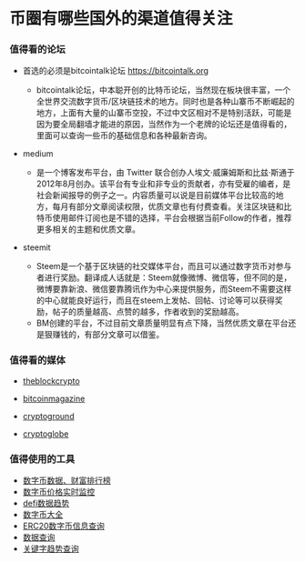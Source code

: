 # 币圈有哪些国外的渠道值得关注


### 值得看的论坛

+ 首选的必须是bitcointalk论坛 https://bitcointalk.org
    - bitcointalk论坛，中本聪开创的比特币论坛，当然现在板块很丰富，一个全世界交流数字货币/区块链技术的地方。同时也是各种山寨币不断崛起的地方，上面有大量的山寨币空投，不过中文区相对不是特别活跃，可能是因为要全局翻墙才能进的原因，当然作为一个老牌的论坛还是值得看的，里面可以查询一些币的基础信息和各种最新咨询。

+ medium

    - 是一个博客发布平台，由 Twitter 联合创办人埃文·威廉姆斯和比兹·斯通于2012年8月创办。该平台有专业和非专业的贡献者，亦有受雇的编者，是社会新闻报导的例子之一。内容质量可以说是目前媒体平台比较高的地方，每月有部分文章阅读权限，优质文章也有付费查看。关注区块链和比特币使用邮件订阅也是不错的选择，平台会根据当前Follow的作者，推荐更多相关的主题和优质文章。

+ steemit

    - Steem是一个基于区块链的社交媒体平台，而且可以通过数字货币对参与者进行奖励。翻译成人话就是：Steem就像微博、微信等，但不同的是，微博要靠新浪、微信要靠腾讯作为中心来提供服务，而Steem不需要这样的中心就能良好运行，而且在steem上发帖、回帖、讨论等可以获得奖励，帖子的质量越高、点赞的越多，作者收到的奖励越高。
    - BM创建的平台，不过目前文章质量明显有点下降，当然优质文章在平台还是狠赚钱的，有部分文章可以借鉴。

### 值得看的媒体


+ [theblockcrypto](https://www.theblockcrypto.com/)

+ [bitcoinmagazine](https://bitcoinmagazine.com/)

+ [cryptoground](https://www.cryptoground.com/)

+ [cryptoglobe](https://www.cryptoglobe.com/)


### 值得使用的工具

+ [数字币数据、财富排行榜](https://bitinfocharts.com/)
+ [数字币价格实时监控](https://cryptowat.ch/)
+ [defi数据趋势](https://www.stakingrewards.com/)
+ [数字币大全](https://coinmarketcap.com/)
+ [ERC20数字币信息查询](https://etherscan.io/)
+ [数据查询](https://messari.io/asset)
+ [关键字趋势查询](https://app.buzzsumo.com/discover/trending)
